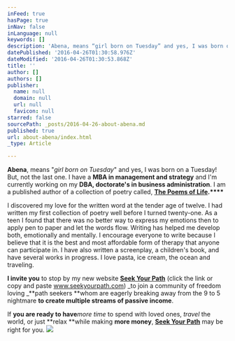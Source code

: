 ```yaml
---
inFeed: true
hasPage: true
inNav: false
inLanguage: null
keywords: []
description: 'Abena, means “girl born on Tuesday” and yes, I was born on a Tuesday! But, not the last one. I have a MBA in management and strategy and I’m currently working on my DBA, doctorate’s in business administration. I am a published author of a collection of poetry called, The Poems of Life.​'
datePublished: '2016-04-26T01:30:58.976Z'
dateModified: '2016-04-26T01:30:53.868Z'
title: ''
author: []
authors: []
publisher:
  name: null
  domain: null
  url: null
  favicon: null
starred: false
sourcePath: _posts/2016-04-26-about-abena.md
published: true
url: about-abena/index.html
_type: Article

---
```

**Abena**, means "_girl born on Tuesday_" and yes, I was born on a Tuesday! But, not the last one. I have a **MBA in management and strategy** and I'm currently working on my **DBA, doctorate's in business administration**. I am a published author of a collection of poetry called, **[The Poems of Life][0].****​**

I discovered my love for the written word at the tender age of twelve. I had written my first collection of poetry well before I turned twenty-one. As a teen I found that there was no better way to express my emotions then to apply pen to paper and let the words flow. Writing has helped me develop both, emotionally and mentally. I encourage everyone to write because I believe that it is the best and most affordable form of therapy that anyone can participate in. I have also written a screenplay, a children's book, and have several works in progress. I love pasta, ice cream, the ocean and traveling.

**I invite you** to stop by my new website [**Seek Your Path**][1] (click the link or copy and paste www.seekyourpath.com) _to join a community of freedom loving _**path seekers **whom are eagerly breaking away from the 9 to 5 nightmare **to create multiple streams of passive income**. 

If **you are ready to have**_more time_ to spend with loved ones, _travel_ the world, or just **relax **while making **more money**, [**Seek Your Path**][1] may be right for you. ![](https://the-grid-user-content.s3-us-west-2.amazonaws.com/059ff357-89f2-41ab-8324-31dcfbce7f1f.jpg)



[0]: http://www.lulu.com/spotlight/anonye
[1]: www.seekyourpath.com
